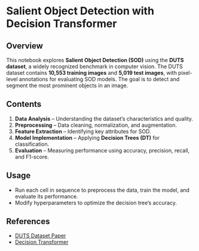 # Salient Object Detection with Decision Transformer

## Overview
This notebook explores **Salient Object Detection (SOD)** using the **DUTS dataset**, a widely recognized benchmark in computer vision. The DUTS dataset contains **10,553 training images** and **5,019 test images**, with pixel-level annotations for evaluating SOD models. The goal is to detect and segment the most prominent objects in an image.

## Contents
1. **Data Analysis** – Understanding the dataset’s characteristics and quality.
2. **Preprocessing** – Data cleaning, normalization, and augmentation.
3. **Feature Extraction** – Identifying key attributes for SOD.
4. **Model Implementation** – Applying **Decision Trees (DT)** for classification.
5. **Evaluation** – Measuring performance using accuracy, precision, recall, and F1-score.

## Usage
- Run each cell in sequence to preprocess the data, train the model, and evaluate its performance.
- Modify hyperparameters to optimize the decision tree’s accuracy.

## References
- [DUTS Dataset Paper](https://openaccess.thecvf.com/content_cvpr_2017/html/Wang_Learning_to_Detect_CVPR_2017_paper.html)
- [Decision Transformer](https://arxiv.org/abs/2106.01345)
